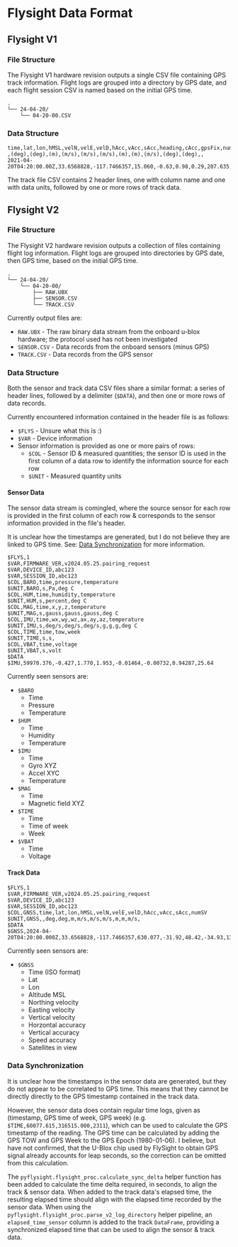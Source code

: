 # Flysight Data Format
## Flysight V1
### File Structure
The Flysight V1 hardware revision outputs a single CSV file containing GPS track information. Flight logs are grouped into a directory by GPS date, and each flight session CSV is named based on the initial GPS time.

```
.
└── 24-04-20/
    └── 04-20-00.CSV
```

### Data Structure
```
time,lat,lon,hMSL,velN,velE,velD,hAcc,vAcc,sAcc,heading,cAcc,gpsFix,numSV
,(deg),(deg),(m),(m/s),(m/s),(m/s),(m),(m),(m/s),(deg),(deg),,
2021-04-20T04:20:00.00Z,33.6568828,-117.7466357,15.060,-0.63,0.98,0.29,207.635,481.468,7.15,0.00000,180.00000,3,4
```

The track file CSV contains 2 header lines, one with column name and one with data units, followed by one or more rows of track data.

## Flysight V2
### File Structure
The Flysight V2 hardware revision outputs a collection of files containing flight log information. Flight logs are grouped into directories by GPS date, then GPS time, based on the initial GPS time.

```
.
└── 24-04-20/
    └── 04-20-00/
        ├── RAW.UBX
        ├── SENSOR.CSV
        └── TRACK.CSV
```

Currently output files are:

  * `RAW.UBX` - The raw binary data stream from the onboard u-blox hardware; the protocol used has not been investigated
  * `SENSOR.CSV` - Data records from the onboard sensors (minus GPS)
  * `TRACK.CSV` - Data records from the GPS sensor

### Data Structure
Both the sensor and track data CSV files share a similar format: a series of header lines, followed by a delimiter (`$DATA`), and then one or more rows of data records.

Currently encountered information contained in the header file is as follows:

  * `$FLYS` - Unsure what this is :)
  * `$VAR` - Device information
  * Sensor information is provided as one or more pairs of rows:
    * `$COL` - Sensor ID & measured quantities; the sensor ID is used in the first column of a data row to identify the information source for each row
    * `$UNIT` - Measured quantity units

#### Sensor Data
The sensor data stream is comingled, where the source sensor for each row is provided in the first column of each row & corresponds to the sensor information provided in the file's header.

It is unclear how the timestamps are generated, but I do not believe they are linked to GPS time. See: [Data Synchronization](#data-synchronization) for more information.

```
$FLYS,1
$VAR,FIRMWARE_VER,v2024.05.25.pairing_request
$VAR,DEVICE_ID,abc123
$VAR,SESSION_ID,abc123
$COL,BARO,time,pressure,temperature
$UNIT,BARO,s,Pa,deg C
$COL,HUM,time,humidity,temperature
$UNIT,HUM,s,percent,deg C
$COL,MAG,time,x,y,z,temperature
$UNIT,MAG,s,gauss,gauss,gauss,deg C
$COL,IMU,time,wx,wy,wz,ax,ay,az,temperature
$UNIT,IMU,s,deg/s,deg/s,deg/s,g,g,g,deg C
$COL,TIME,time,tow,week
$UNIT,TIME,s,s,
$COL,VBAT,time,voltage
$UNIT,VBAT,s,volt
$DATA
$IMU,59970.376,-0.427,1.770,1.953,-0.01464,-0.00732,0.94287,25.64
```

Currently seen sensors are:

  * `$BARO`
    * Time
    * Pressure
    * Temperature
  * `$HUM`
    * Time
    * Humidity
    * Temperature
  * `$IMU`
    * Time
    * Gyro XYZ
    * Accel XYC
    * Temperature
  * `$MAG`
    * Time
    * Magnetic field XYZ
  * `$TIME`
    * Time
    * Time of week
    * Week
  * `$VBAT`
    * Time
    * Voltage

#### Track Data

```
$FLYS,1
$VAR,FIRMWARE_VER,v2024.05.25.pairing_request
$VAR,DEVICE_ID,abc123
$VAR,SESSION_ID,abc123
$COL,GNSS,time,lat,lon,hMSL,velN,velE,velD,hAcc,vAcc,sAcc,numSV
$UNIT,GNSS,,deg,deg,m,m/s,m/s,m/s,m,m,m/s,
$DATA
$GNSS,2024-04-20T04:20:00.000Z,33.6568828,-117.7466357,630.077,-31.92,48.42,-34.93,136.117,170.718,4.74,4
```

Currently seen sensors are:

  * `$GNSS`
    * Time (ISO format)
    * Lat
    * Lon
    * Altitude MSL
    * Northing velocity
    * Easting velocity
    * Vertical velocity
    * Horzontal accuracy
    * Vertical accuracy
    * Speed accuracy
    * Satellites in view

### Data Synchronization
It is unclear how the timestamps in the sensor data are generated, but they do not appear to be correlated to GPS time. This means that they cannot be directly directly to the GPS timestamp contained in the track data.

However, the sensor data does contain regular time logs, given as (timestamp, GPS time of week, GPS week) (e.g. `$TIME,60077.615,316515.000,2311`), which can be used to calculate the GPS timestamp of the reading. The GPS time can be calculated by adding the GPS TOW and GPS Week to the GPS Epoch (1980-01-06). I believe, but have not confirmed, that the U-Blox chip used by FlySight to obtain GPS signal already accounts for leap seconds, so the correction can be omitted from this calculation.

The `pyflysight.flysight_proc.calculate_sync_delta` helper function has been added to calculate the time delta required, in seconds, to align the track & sensor data. When added to the track data's elapsed time, the resulting elapsed time should align with the elapsed time recorded by the sensor data. When using the `pyflysight.flysight_proc.parse_v2_log_directory` helper pipeline, an `elapsed_time_sensor` column is added to the track `DataFrame`, providing a synchronized elapsed time that can be used to align the sensor & track data.
